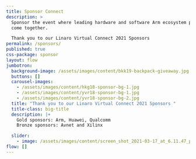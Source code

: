 ```yaml
---
title: Sponsor Connect
description: >
  Sponsor the event where leading hardware and software Arm ecosystem players
  come together.

  Thank you to our Linaro Virtual Connect 2021 Sponsors 
permalink: /sponsors/
published: true
css-package: sponsor
layout: flow
jumbotron:
  background-image: /assets/images/content/bkk19-backpack-giveaway.jpg
  buttons: []
  carousel-images:
    - /assets/images/content/hkg18-sponsor-bg-1.jpg
    - /assets/images/content/yvr18-sponsor-bg-1.jpg
    - /assets/images/content/yvr18-sponsor-bg-2.jpg
  title: "Thank you to our Linaro Virtual Connect 2021 Sponsors "
  title-class: big-title
  description: |+
    Gold sponsors: Arm, Huawei, Qualcomm
    Bronze sponsors: Avnet and Xilinx 

  slider:
    - image: /assets/images/content/screen_shot_2021-03-17_at_6.11.47_pm.png
flow: []
---
```

